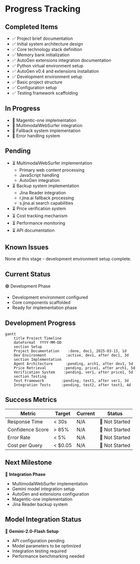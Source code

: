 # Progress Tracking

## Completed Items
- ✅ Project brief documentation
- ✅ Initial system architecture design
- ✅ Core technology stack definition
- ✅ Memory bank initialization
- ✅ AutoGen extensions integration documentation
- ✅ Python virtual environment setup
- ✅ AutoGen v0.4 and extensions installation
- ✅ Development environment setup
- ✅ Basic project structure
- ✅ Configuration setup
- ✅ Testing framework scaffolding

## In Progress
- 🔄 Magentic-one implementation
- 🔄 MultimodalWebSurfer integration
- 🔄 Fallback system implementation
- 🔄 Error handling system

## Pending
- ⏳ MultimodalWebSurfer implementation
  - Primary web content processing
  - JavaScript handling
  - AutoGen integration
- ⏳ Backup system implementation
  - Jina Reader integration
  - r.jina.ai fallback processing
  - s.jina.ai search capabilities
- ⏳ Price verification system
- ⏳ Cost tracking mechanism
- ⏳ Performance monitoring
- ⏳ API documentation

## Known Issues
None at this stage - development environment setup complete.

## Current Status
🟢 Development Phase
- Development environment configured
- Core components scaffolded
- Ready for implementation phase

## Development Progress
```mermaid
gantt
    title Project Timeline
    dateFormat  YYYY-MM-DD
    section Setup
    Project Documentation    :done, doc1, 2025-03-13, 1d
    Dev Environment         :active, dev1, after doc1, 3d
    section Implementation
    Agent Architecture      :pending, arch1, after dev1, 5d
    Price Retrieval        :pending, price1, after arch1, 5d
    Verification System    :pending, ver1, after price1, 5d
    section Testing
    Test Framework        :pending, test1, after ver1, 3d
    Integration Tests     :pending, test2, after test1, 4d
```

## Success Metrics
| Metric | Target | Current | Status |
|--------|---------|---------|--------|
| Response Time | < 30s | N/A | 🔄 Not Started |
| Confidence Score | > 85% | N/A | 🔄 Not Started |
| Error Rate | < 5% | N/A | 🔄 Not Started |
| Cost per Query | < $0.05 | N/A | 🔄 Not Started |

## Next Milestone
🎯 **Integration Phase**
- MultimodalWebSurfer implementation
- Gemini model integration setup
- AutoGen and extensions configuration
- Magentic-one implementation
- Jina Reader backup system

## Model Integration Status
🔄 **Gemini-2.0-Flash Setup**
- API configuration pending
- Model parameters to be optimized
- Integration testing required
- Performance benchmarking needed
